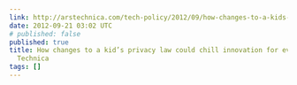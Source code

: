 ```yaml
---
link: http://arstechnica.com/tech-policy/2012/09/how-changes-to-a-kids-privacy-law-could-chill-innovation-for-everyone/
date: 2012-09-21 03:02 UTC
# published: false
published: true
title: How changes to a kid’s privacy law could chill innovation for everyone | Ars
  Technica
tags: []
---
```



